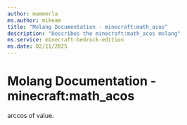 ```yaml
---
author: mammerla
ms.author: mikeam
title: "Molang Documentation - minecraft:math_acos"
description: "Describes the minecraft:math_acos molang"
ms.service: minecraft-bedrock-edition
ms.date: 02/11/2025 
---
```


# Molang Documentation - minecraft:math_acos

arccos of value.
